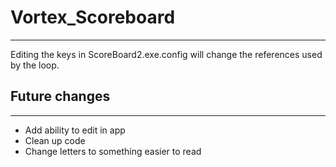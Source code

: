 # Vortex_Scoreboard
___
Editing the keys in ScoreBoard2.exe.config will change the references used by the loop.

## Future changes
___

* Add ability to edit in app
* Clean up code
* Change letters to something easier to read

